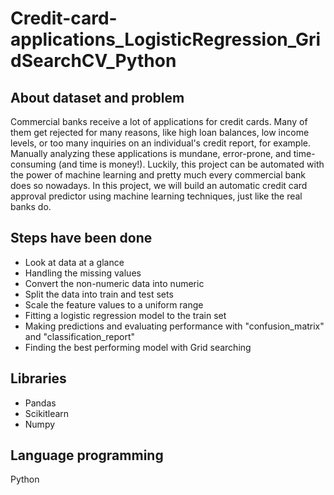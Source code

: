 # Credit-card-applications_LogisticRegression_GridSearchCV_Python
## About dataset and problem
Commercial banks receive a lot of applications for credit cards. Many of them get rejected for many reasons, like high loan balances, low income levels, or too many inquiries on an individual's credit report, for example. Manually analyzing these applications is mundane, error-prone, and time-consuming (and time is money!). Luckily, this project can be automated with the power of machine learning and pretty much every commercial bank does so nowadays. In this project, we will build an automatic credit card approval predictor using machine learning techniques, just like the real banks do.
## Steps have been done
- Look at data at a glance
- Handling the missing values
- Convert the non-numeric data into numeric
- Split the data into train and test sets
- Scale the feature values to a uniform range
- Fitting a logistic regression model to the train set
- Making predictions and evaluating performance with "confusion_matrix" and "classification_report"
- Finding the best performing model with Grid searching
## Libraries
- Pandas
- Scikitlearn
- Numpy
## Language programming
Python

